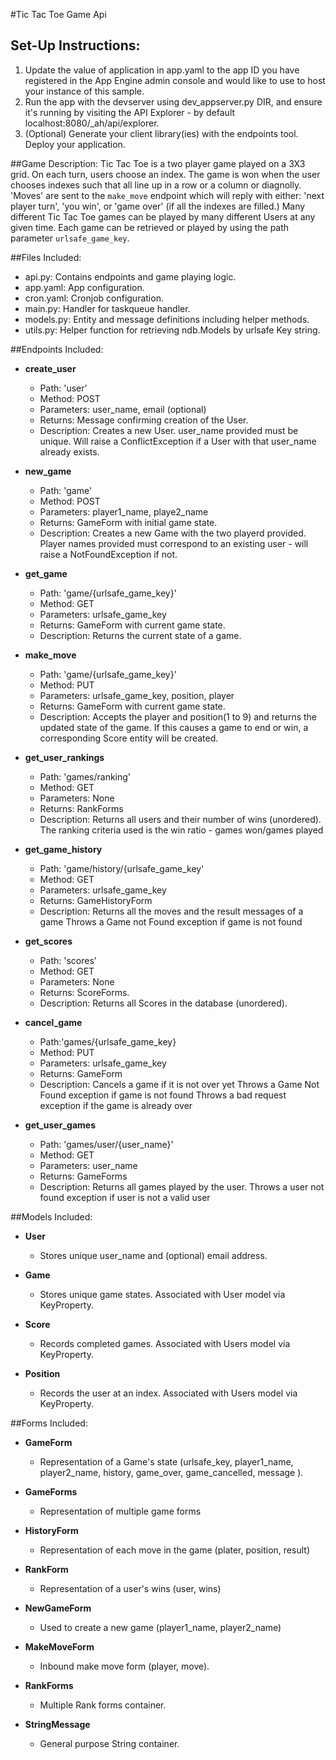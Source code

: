#Tic Tac Toe Game Api

## Set-Up Instructions:
1.  Update the value of application in app.yaml to the app ID you have registered
 in the App Engine admin console and would like to use to host your instance of this sample.
1.  Run the app with the devserver using dev_appserver.py DIR, and ensure it's
 running by visiting the API Explorer - by default localhost:8080/_ah/api/explorer.
1.  (Optional) Generate your client library(ies) with the endpoints tool.
 Deploy your application.
 
 
 
##Game Description:
Tic Tac Toe is a two player game played on a 3X3 grid. On each turn, users choose an index. 
The game is won when the user chooses indexes such that all line up in a row or a column or diagnolly. 
'Moves' are sent to the `make_move` endpoint which will reply
with either: 'next player turn', 'you win', or 'game over' (if all the indexes are filled.)
Many different Tic Tac Toe games can be played by many different Users at any
given time. Each game can be retrieved or played by using the path parameter
`urlsafe_game_key`.

##Files Included:
 - api.py: Contains endpoints and game playing logic.
 - app.yaml: App configuration.
 - cron.yaml: Cronjob configuration.
 - main.py: Handler for taskqueue handler.
 - models.py: Entity and message definitions including helper methods.
 - utils.py: Helper function for retrieving ndb.Models by urlsafe Key string.

##Endpoints Included:
 - **create_user**
    - Path: 'user'
    - Method: POST
    - Parameters: user_name, email (optional)
    - Returns: Message confirming creation of the User.
    - Description: Creates a new User. user_name provided must be unique. Will 
    raise a ConflictException if a User with that user_name already exists.
    
 - **new_game**
    - Path: 'game'
    - Method: POST
    - Parameters: player1_name, playe2_name
    - Returns: GameForm with initial game state.
    - Description: Creates a new Game with the two playerd provided. Player names 
      provided must correspond to an existing user - will raise a NotFoundException if not.

     
 - **get_game**
    - Path: 'game/{urlsafe_game_key}'
    - Method: GET
    - Parameters: urlsafe_game_key
    - Returns: GameForm with current game state.
    - Description: Returns the current state of a game.
    
 - **make_move**
    - Path: 'game/{urlsafe_game_key}'
    - Method: PUT
    - Parameters: urlsafe_game_key, position, player
    - Returns: GameForm with current game state.
    - Description: Accepts the player and position(1 to 9) and returns the updated state 
      of the game. If this causes a game to end or win, a corresponding Score entity will be created.


 - **get_user_rankings**
    - Path: 'games/ranking'
    - Method: GET
    - Parameters: None
    - Returns: RankForms
    - Description: Returns all users and their number of wins (unordered). 
      The ranking criteria used is the win ratio - games won/games played
      
 - **get_game_history**
    - Path: 'game/history/{urlsafe_game_key'
    - Method: GET
    - Parameters: urlsafe_game_key
    - Returns: GameHistoryForm
    - Description: Returns all the moves and the result messages of a game
      Throws a Game not Found exception if game is not found
    
 - **get_scores**
    - Path: 'scores'
    - Method: GET
    - Parameters: None
    - Returns: ScoreForms.
    - Description: Returns all Scores in the database (unordered).
    
 - **cancel_game**
    - Path:'games/{urlsafe_game_key}
    - Method: PUT
    - Parameters: urlsafe_game_key
    - Returns: GameForm
    - Description: Cancels a game if it is not over yet
      Throws a Game Not Found exception if game is not found
      Throws a bad request exception if the game is already over
   
 - **get_user_games**
    - Path: 'games/user/{user_name}'
    - Method: GET
    - Parameters: user_name
    - Returns: GameForms
    - Description: Returns all games played by the user.
      Throws a user not found exception if user is not a valid user

 

##Models Included:
 - **User**
    - Stores unique user_name and (optional) email address.
    
 - **Game**
    - Stores unique game states. Associated with User model via KeyProperty.
    
 - **Score**
    - Records completed games. Associated with Users model via KeyProperty.
     
 - **Position**
    - Records the user at an index. Associated with Users model via KeyProperty.
    
##Forms Included:
 - **GameForm**
    - Representation of a Game's state (urlsafe_key, player1_name, player2_name, 
             history, game_over, game_cancelled, message ).
 - **GameForms**
    - Representation of multiple game forms
 
 - **HistoryForm**
    - Representation of each move in the game (plater, position, result)
    
 - **RankForm**
    - Representation of a user's wins (user, wins)
    
 - **NewGameForm**
    - Used to create a new game (player1_name, player2_name)
    
 - **MakeMoveForm**
    - Inbound make move form (player, move).
    
 - **RankForms**
    - Multiple Rank forms container.

 - **StringMessage**
    - General purpose String container.

